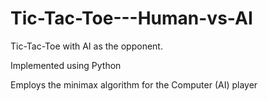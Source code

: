 # Tic-Tac-Toe---Human-vs-AI
Tic-Tac-Toe with AI as the opponent.

Implemented using Python

Employs the minimax algorithm for the Computer (AI) player

